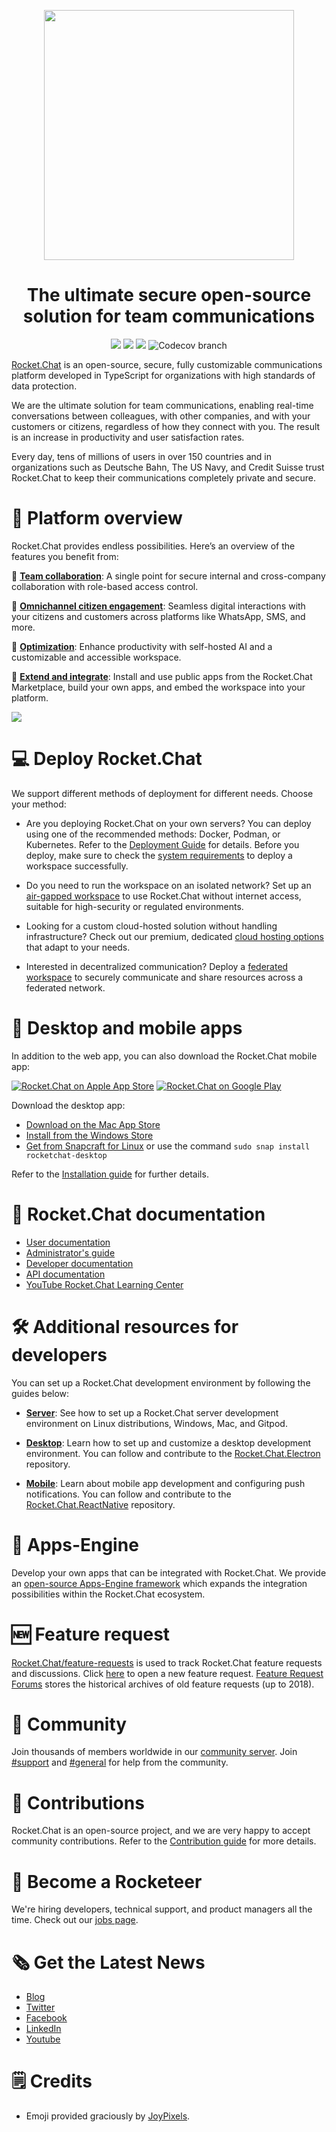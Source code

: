 <p align="center"> 
  <img  src="https://github.com/RocketChat/Rocket.Chat.Artwork/raw/master/Logos/2020/png/logo-horizontal-red.png" data-canonical-src="https://github.com/RocketChat/Rocket.Chat.Artwork/raw/master/Logos/2020/png/logo-horizontal-red.png" width="400" />
</p>

<h1 align="center">
  The ultimate secure open-source solution for team communications
</h1>

<p align="center">
  <img src="https://img.shields.io/github/v/release/RocketChat/Rocket.Chat?label=version">
  <img src="https://img.shields.io/github/actions/workflow/status/RocketChat/Rocket.Chat/build_and_test.yml">
  <img src="https://img.shields.io/badge/license-MIT-green">
  <img alt="Codecov branch" src="https://img.shields.io/codecov/c/github/RocketChat/Rocket.Chat/develop">
</p>



[Rocket.Chat](https://rocket.chat) is an open-source, secure, fully customizable communications platform developed in TypeScript for organizations with high standards of data protection.

We are the ultimate solution for team communications, enabling real-time conversations between colleagues, with other companies, and with your customers or citizens, regardless of how they connect with you. The result is an increase in productivity and user satisfaction rates.

Every day, tens of millions of users in over 150 countries and in organizations such as Deutsche Bahn, The US Navy, and Credit Suisse trust Rocket.Chat to keep their communications completely private and secure.

# 🚀 Platform overview

Rocket.Chat provides endless possibilities. Here’s an overview of the features you benefit from:

💬 [**Team collaboration**](https://docs.rocket.chat/docs/collaborate-using-rocketchat): A single point for secure internal and cross-company collaboration with role-based access control.

🎯 [**Omnichannel citizen engagement**](https://docs.rocket.chat/docs/omnichannel): Seamless digital interactions with your citizens and customers across platforms like WhatsApp, SMS, and more.

🦾 [**Optimization**](https://docs.rocket.chat/docs/optimize-your-workspace): Enhance productivity with self-hosted AI and a customizable and accessible workspace.

🤖 [**Extend and integrate**](https://docs.rocket.chat/docs/extend-and-integrate-rocketchat-capabilities): Install and use public apps from the Rocket.Chat Marketplace, build your own apps, and embed the workspace into your platform.

<img src="https://global-uploads.webflow.com/611a19b9853b7414a0f6b3f6/6319c72bbd8af5c8c22efab6_heroImage.webp" data-canonical-src="https://global-uploads.webflow.com/611a19b9853b7414a0f6b3f6/6319c72bbd8af5c8c22efab6_heroImage.webp"  />

# 💻 Deploy Rocket.Chat

We support different methods of deployment for different needs. Choose your method:

- Are you deploying Rocket.Chat on your own servers? You can deploy using one of the recommended methods: Docker, Podman, or Kubernetes. Refer to the [Deployment Guide](https://docs.rocket.chat/docs/deploy-rocketchat) for details. Before you deploy, make sure to check the [system requirements](https://docs.rocket.chat/docs/system-requirements) to deploy a workspace successfully.

- Do you need to run the workspace on an isolated network? Set up an [air-gapped workspace](https://docs.rocket.chat/docs/rocketchat-air-gapped-deployment) to use Rocket.Chat without internet access, suitable for high-security or regulated environments.

- Looking for a custom cloud-hosted solution without handling infrastructure? Check out our premium, dedicated [cloud hosting options](https://docs.rocket.chat/docs/rocketchat-cloud-hosting-service-level-agreement-sla) that adapt to your needs.

- Interested in decentralized communication? Deploy a [federated workspace](https://docs.rocket.chat/docs/rocketchat-federation) to securely communicate and share resources across a federated network.

# 📱 Desktop and mobile apps

In addition to the web app, you can also download the Rocket.Chat mobile app:

[![Rocket.Chat on Apple App Store](https://user-images.githubusercontent.com/551004/29770691-a2082ff4-8bc6-11e7-89a6-964cd405ea8e.png)](https://itunes.apple.com/us/app/rocket-chat/id1148741252?mt=8) [![Rocket.Chat on Google Play](https://user-images.githubusercontent.com/551004/29770692-a20975c6-8bc6-11e7-8ab0-1cde275496e0.png)](https://play.google.com/store/apps/details?id=chat.rocket.android)

Download the desktop app:
- [Download on the Mac App Store](https://apps.apple.com/us/app/rocket-chat/id1086818840?mt=12)
- [Install from the Windows Store](https://apps.microsoft.com/detail/9nblggh52jv6?hl=en-us&gl=NG&ocid=pdpshare)
- [Get from Snapcraft for Linux](https://snapcraft.io/rocketchat-desktop) or use the command `sudo snap install rocketchat-desktop`

Refer to the [Installation guide](https://docs.rocket.chat/docs/desktop-mobile-apps) for further details.

# 📖 Rocket.Chat documentation

- [User documentation](https://docs.rocket.chat/docs/rocketchat)
- [Administrator's guide](https://docs.rocket.chat/docs/administrators-guide)
- [Developer documentation](https://developer.rocket.chat/docs/rocketchat-developer)
- [API documentation](https://developer.rocket.chat/apidocs)
- [YouTube Rocket.Chat Learning Center](https://www.youtube.com/playlist?list=PLee3gqXJQrFVXnNs5GiuoTMy269ydvcOB)

# 🛠️ Additional resources for developers

You can set up a Rocket.Chat development environment by following the guides below:

- **[Server](https://developer.rocket.chat/docs/server)**: See how to set up a Rocket.Chat server development environment on Linux distributions, Windows, Mac, and Gitpod.

- **[Desktop](https://developer.rocket.chat/docs/desktop-app)**: Learn how to set up and customize a desktop development environment. You can follow and contribute to the [Rocket.Chat.Electron](https://github.com/RocketChat/Rocket.Chat.Electron) repository.

- **[Mobile](https://developer.rocket.chat/docs/mobile-app)**: Learn about mobile app development and configuring push notifications. You can follow and contribute to the [Rocket.Chat.ReactNative](https://github.com/RocketChat/Rocket.Chat.ReactNative) repository.

# 🧩 Apps-Engine

Develop your own apps that can be integrated with Rocket.Chat. We provide an [open-source Apps-Engine framework](https://developer.rocket.chat/docs/rocketchat-apps-engine) which expands the integration possibilities within the Rocket.Chat ecosystem.

# 🆕 Feature request

[Rocket.Chat/feature-requests](https://github.com/RocketChat/feature-requests) is used to track Rocket.Chat feature requests and discussions. Click [here](https://github.com/RocketChat/feature-requests/issues/new?template=feature_request.md) to open a new feature request. [Feature Request Forums](https://forums.rocket.chat/c/feature-requests/8) stores the historical archives of old feature requests (up to 2018).

# 🤝 Community

Join thousands of members worldwide in our [community server](https://open.rocket.chat).
Join [#support](https://open.rocket.chat/channel/support) and [#general](https://open.rocket.chat/channel/general) for help from the community.


# 👥 Contributions

Rocket.Chat is an open-source project, and we are very happy to accept community contributions. Refer to the [Contribution guide](https://developer.rocket.chat/docs/contribute-to-rocketchat) for more details.


# 💼 Become a Rocketeer

We're hiring developers, technical support, and product managers all the time. Check out our [jobs page](https://rocket.chat/jobs).

# 🗞️ Get the Latest News

- [Blog](https://rocket.chat/blog)
- [Twitter](https://twitter.com/RocketChat)
- [Facebook](https://www.facebook.com/RocketChatApp)
- [LinkedIn](https://www.linkedin.com/company/rocket-chat)
- [Youtube](https://www.youtube.com/channel/UCin9nv7mUjoqrRiwrzS5UVQ)

# 🗒️ Credits

- Emoji provided graciously by [JoyPixels](https://www.joypixels.com).
